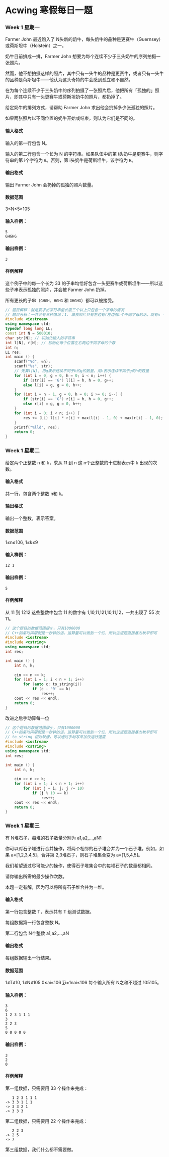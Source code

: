 # Acwing 寒假每日一题



### Week 1 星期一

Farmer John 最近购入了 N头新的奶牛，每头奶牛的品种是更赛牛（Guernsey）或荷斯坦牛（Holstein）之一。

奶牛目前排成一排，Farmer John 想要为每个连续不少于三头奶牛的序列拍摄一张照片。

然而，他不想拍摄这样的照片，其中只有一头牛的品种是更赛牛，或者只有一头牛的品种是荷斯坦牛——他认为这头奇特的牛会感到孤立和不自然。

在为每个连续不少于三头奶牛的序列拍摄了一张照片后，他把所有「孤独的」照片，即其中只有一头更赛牛或荷斯坦奶牛的照片，都扔掉了。

给定奶牛的排列方式，请帮助 Farmer John 求出他会扔掉多少张孤独的照片。

如果两张照片以不同位置的奶牛开始或结束，则认为它们是不同的。

#### 输入格式

输入的第一行包含 N。

输入的第二行包含一个长为 N 的字符串。如果队伍中的第 i头奶牛是更赛牛，则字符串的第 i个字符为 `G`。否则，第 i头奶牛是荷斯坦牛，该字符为 `H`。

#### 输出格式

输出 Farmer John 会扔掉的孤独的照片数量。

#### 数据范围

3≤N≤5×105

#### 输入样例：

```shell
5
GHGHG
```

#### 输出样例：

```shell
3
```

#### 样例解释

这个例子中的每一个长为 33 的子串均恰好包含一头更赛牛或荷斯坦牛——所以这些子串表示孤独的照片，并会被 Farmer John 扔掉。

所有更长的子串（`GHGH`、`HGHG` 和 `GHGHG`）都可以被接受。



```cpp
// 题目解释：就是要求出字符串里长度三个以上只包含一个字母的情况
// 题目分析：一共会有三种情况：1. 单独照片只有左边有(左边有n个不同字母的话，就有n - 1个不同的照片)；2. 单独照片只有右边有其他照片；3. 单独照片两边都有其他照片（此时会用到乘法原理）
#include <iostream>
using namespace std;
typedef long long LL;
const int N = 500010;
char str[N]; // 初始化输入的字符串
int l[N], r[N]; // 初始化每个位置左右两边不同字母的个数
int n;
LL res;
int main () {
    scanf("%d", &n);
    scanf("%s", str);
    // 先算l[N], 用g表示连续不同于h的g的数量，用h表示连续不同于g的h的数量
    for (int i = 0, g = 0, h = 0; i < n; i++) {
        if (str[i] == 'G') l[i] = h, h = 0, g++;
        else l[i] = g, g = 0, h++;
    }
    for (int i = n - 1, g = 0, h = 0; i >= 0; i--) {
        if (str[i] == 'G') r[i] = h, h = 0, g++;
        else r[i] = g, g = 0, h++;
    }
    for (int i = 0; i < n; i++) {
        res += (LL) l[i] * r[i] + max(l[i] - 1, 0) + max(r[i] - 1, 0);
    }
    printf("%lld", res);
    return 0;
}
```



### Week 1 星期二

给定两个正整数 n 和 k，求从 11 到 n 这 n个正整数的十进制表示中 k 出现的次数。

#### 输入格式

共一行，包含两个整数 n和 k。

#### 输出格式

输出一个整数，表示答案。

#### 数据范围

1≤n≤106,
1≤k≤9

#### 输入样例：

```
12 1
```

#### 输出样例：

```
5
```

#### 样例解释

从 11 到 1212 这些整数中包含 11 的数字有 1,10,11,121,10,11,12，一共出现了 55 次 11。

```cpp
// 这个题目的数据范围很小，只有1000000
// C++如果时间限制是一秒钟的话，运算量可以做到一个亿，所以这道题直接暴力枚举即可
#include <iostream>
#include <cstring>
using namespace std;
int res;

int main () {
    int n, k;
    
    cin >> n >> k;
    for (int i = 1; i < n + 1; i++)
        for (auto c: to_string(i))
            if (c - '0' == k)
                res++;
    cout << res << endl;
    return 0;
}
```

改进之后手动算每一位

```cpp
// 这个题目的数据范围很小，只有1000000
// C++如果时间限制是一秒钟的话，运算量可以做到一个亿，所以这道题直接暴力枚举即可
// to_string 相对较慢，可以通过手动写来加快运行速度
#include <iostream>
#include <cstring>
using namespace std;
int res;

int main () {
    int n, k;
    
    cin >> n >> k;
    for (int i = 1; i < n + 1; i++)
        for (int j = i; j; j /= 10)
            if (j % 10 == k)
                res++;
    cout << res << endl;
    return 0;
}
```







### Week 1 星期三

有 N堆石子，每堆的石子数量分别为 a1,a2,…,aN1

你可以对石子堆进行合并操作，将两个相邻的石子堆合并为一个石子堆，例如，如果 a=[1,2,3,4,5]，合并第 2,3堆石子，则石子堆集合变为 a=[1,5,4,5]。

我们希望通过尽可能少的操作，使得石子堆集合中的每堆石子的数量都相同。

请你输出所需的最少操作次数。

本题一定有解，因为可以将所有石子堆合并为一堆。

#### 输入格式

第一行包含整数 T，表示共有 T 组测试数据。

每组数据第一行包含整数 N。

第二行包含 N个整数 a1,a2,…,aN

#### 输出格式

每组数据输出一行结果。

#### 数据范围

1≤T≤10,
1≤N≤105
0≤ai≤106
∑i=1nai≤106
每个输入所有 N之和不超过 105105。

#### 输入样例：

```
3
6
1 2 3 1 1 1
3
2 2 3
5
0 0 0 0 0
```

#### 输出样例：

```
3
2
0
```

#### 样例解释

第一组数据，只需要用 33 个操作来完成：

```
   1 2 3 1 1 1
-> 3 3 1 1 1
-> 3 3 2 1
-> 3 3 3
```

第二组数据，只需要用 22 个操作来完成：

```
   2 2 3
-> 2 5
-> 7
```

第三组数据，我们什么都不需要做。

```cpp
```







